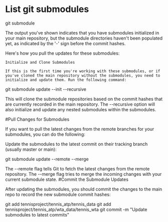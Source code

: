 # List git submodules
git submodule

The output you've shown indicates that you have submodules initialized in your main repository, but the submodule directories haven't been populated yet, as indicated by the '-' sign before the commit hashes.

Here's how you pull the updates for these submodules:

    Initialize and Clone Submodules

    If this is the first time you're working with these submodules, or if you've cloned the main repository without the submodules, you need to initialize and update them. Run the following command:

git submodule update --init --recursive

This will clone the submodule repositories based on the commit hashes that are currently recorded in the main repository. The --recursive option will also initialize and update any nested submodules within the submodules.

#Pull Changes for Submodules

If you want to pull the latest changes from the remote branches for your submodules, you can do the following:

Update the submodules to the latest commit on their tracking branch (usually master or main):

git submodule update --remote --merge

The --remote flag tells Git to fetch the latest changes from the remote repository. The --merge flag tries to merge the incoming changes with your current submodule state.
#Commit the Submodule Updates

After updating the submodules, you should commit the changes to the main repo to record the new submodule commit hashes:

git add tennisproject/tennis_atp/tennis_data
git add tennisproject/tennis_atp/wta_data/tennis_wta
git commit -m "Update submodules to latest commits"